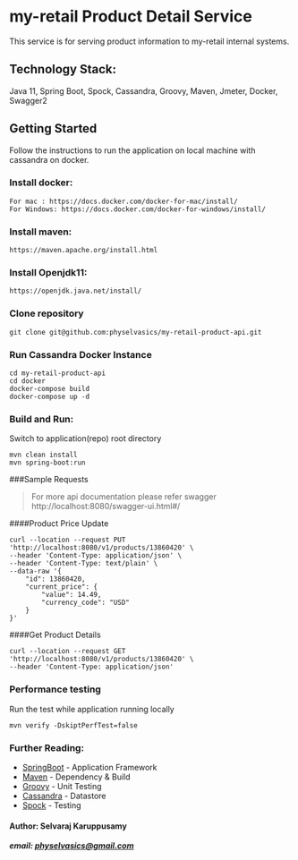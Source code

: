 # my-retail Product Detail Service
This service is for serving product information to my-retail internal systems.
## Technology Stack:
Java 11, Spring Boot, Spock, Cassandra, Groovy, Maven, Jmeter, Docker, Swagger2

## Getting Started
Follow the instructions to run the application on local machine with cassandra on docker.

### Install docker:

```
For mac : https://docs.docker.com/docker-for-mac/install/
For Windows: https://docs.docker.com/docker-for-windows/install/
```

### Install maven:
```
https://maven.apache.org/install.html
```

### Install Openjdk11:
```
https://openjdk.java.net/install/
```

### Clone repository 

```
git clone git@github.com:physelvasics/my-retail-product-api.git
```

### Run Cassandra Docker Instance 

```
cd my-retail-product-api
cd docker
docker-compose build
docker-compose up -d
```


### Build and Run:
Switch to application(repo) root directory
```
mvn clean install
mvn spring-boot:run 
```

###Sample Requests
>For more api documentation please refer swagger
>http://localhost:8080/swagger-ui.html#/

####Product Price Update
```
curl --location --request PUT 'http://localhost:8080/v1/products/13860420' \
--header 'Content-Type: application/json' \
--header 'Content-Type: text/plain' \
--data-raw '{
    "id": 13860420,
    "current_price": {
        "value": 14.49,
        "currency_code": "USD"
    }
}'
```

####Get Product Details
```
curl --location --request GET 'http://localhost:8080/v1/products/13860420' \
--header 'Content-Type: application/json'
```

### Performance testing
Run the test while application running locally

```
mvn verify -DskiptPerfTest=false
```
 
### Further Reading:
* [SpringBoot](https://docs.spring.io/spring-boot/docs/current/reference/htmlsingle/) - Application Framework
* [Maven](https://maven.apache.org/developers/index.html) - Dependency & Build
* [Groovy](http://groovy-lang.org/documentation.html) - Unit Testing
* [Cassandra](http://cassandra.apache.org/doc/latest/architecture/index.html) - Datastore
* [Spock](http://spockframework.org/spock/docs/1.1/index.html) - Testing

#### Author: Selvaraj Karuppusamy
        
   ***email: physelvasics@gmail.com***